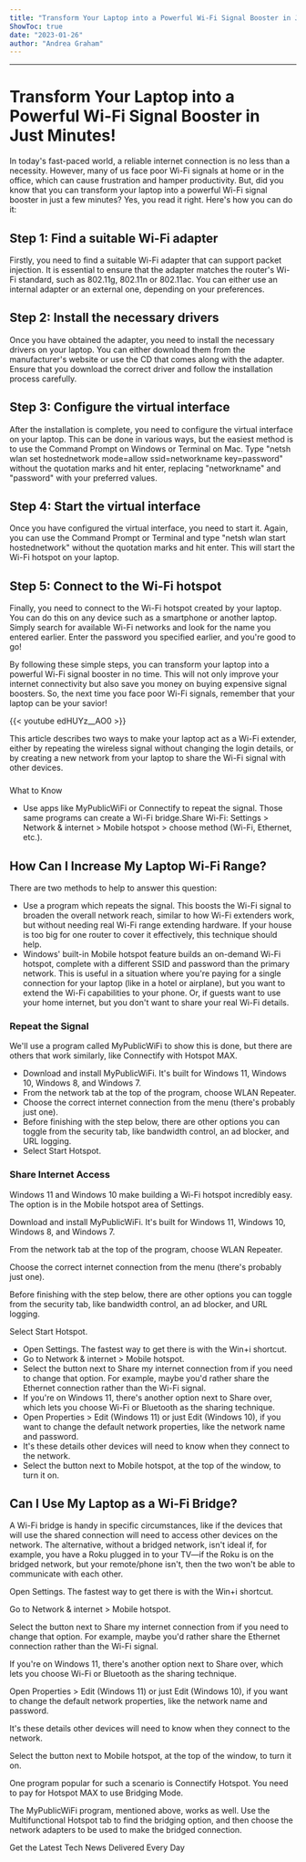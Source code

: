 ```yaml
---
title: "Transform Your Laptop into a Powerful Wi-Fi Signal Booster in Just Minutes!"
ShowToc: true 
date: "2023-01-26"
author: "Andrea Graham"
---
```

*****
# Transform Your Laptop into a Powerful Wi-Fi Signal Booster in Just Minutes!

In today's fast-paced world, a reliable internet connection is no less than a necessity. However, many of us face poor Wi-Fi signals at home or in the office, which can cause frustration and hamper productivity. But, did you know that you can transform your laptop into a powerful Wi-Fi signal booster in just a few minutes? Yes, you read it right. Here's how you can do it:

## Step 1: Find a suitable Wi-Fi adapter

Firstly, you need to find a suitable Wi-Fi adapter that can support packet injection. It is essential to ensure that the adapter matches the router's Wi-Fi standard, such as 802.11g, 802.11n or 802.11ac. You can either use an internal adapter or an external one, depending on your preferences.

## Step 2: Install the necessary drivers

Once you have obtained the adapter, you need to install the necessary drivers on your laptop. You can either download them from the manufacturer's website or use the CD that comes along with the adapter. Ensure that you download the correct driver and follow the installation process carefully.

## Step 3: Configure the virtual interface

After the installation is complete, you need to configure the virtual interface on your laptop. This can be done in various ways, but the easiest method is to use the Command Prompt on Windows or Terminal on Mac. Type "netsh wlan set hostednetwork mode=allow ssid=networkname key=password" without the quotation marks and hit enter, replacing "networkname" and "password" with your preferred values.

## Step 4: Start the virtual interface

Once you have configured the virtual interface, you need to start it. Again, you can use the Command Prompt or Terminal and type "netsh wlan start hostednetwork" without the quotation marks and hit enter. This will start the Wi-Fi hotspot on your laptop.

## Step 5: Connect to the Wi-Fi hotspot

Finally, you need to connect to the Wi-Fi hotspot created by your laptop. You can do this on any device such as a smartphone or another laptop. Simply search for available Wi-Fi networks and look for the name you entered earlier. Enter the password you specified earlier, and you're good to go!

By following these simple steps, you can transform your laptop into a powerful Wi-Fi signal booster in no time. This will not only improve your internet connectivity but also save you money on buying expensive signal boosters. So, the next time you face poor Wi-Fi signals, remember that your laptop can be your savior!

{{< youtube edHUYz__AO0 >}} 




This article describes two ways to make your laptop act as a Wi-Fi extender, either by repeating the wireless signal without changing the login details, or by creating a new network from your laptop to share the Wi-Fi signal with other devices.

 
### 
What to Know
 
- Use apps like MyPublicWiFi or Connectify to repeat the signal. Those same programs can create a Wi-Fi bridge.Share Wi-Fi: Settings > Network & internet > Mobile hotspot > choose method (Wi-Fi, Ethernet, etc.).

 
##   How Can I Increase My Laptop Wi-Fi Range?  
 

There are two methods to help to answer this question:

 
- Use a program which repeats the signal. This boosts the Wi-Fi signal to broaden the overall network reach, similar to how Wi-Fi extenders work, but without needing real Wi-Fi range extending hardware. If your house is too big for one router to cover it effectively, this technique should help.
 - Windows' built-in Mobile hotspot feature builds an on-demand Wi-Fi hotspot, complete with a different SSID and password than the primary network. This is useful in a situation where you're paying for a single connection for your laptop (like in a hotel or airplane), but you want to extend the Wi-Fi capabilities to your phone. Or, if guests want to use your home internet, but you don't want to share your real Wi-Fi details.

 
###   Repeat the Signal  
 

We'll use a program called MyPublicWiFi to show this is done, but there are others that work similarly, like Connectify with Hotspot MAX.

 
- Download and install MyPublicWiFi. It's built for Windows 11, Windows 10, Windows 8, and Windows 7.
 - From the network tab at the top of the program, choose WLAN Repeater.
 - Choose the correct internet connection from the menu (there's probably just one).
 - Before finishing with the step below, there are other options you can toggle from the security tab, like bandwidth control, an ad blocker, and URL logging.
 - Select Start Hotspot.

 
###   Share Internet Access  
 

Windows 11 and Windows 10 make building a Wi-Fi hotspot incredibly easy. The option is in the Mobile hotspot area of Settings.

 

Download and install MyPublicWiFi. It's built for Windows 11, Windows 10, Windows 8, and Windows 7.

 

From the network tab at the top of the program, choose WLAN Repeater.

 

Choose the correct internet connection from the menu (there's probably just one).

 
Before finishing with the step below, there are other options you can toggle from the security tab, like bandwidth control, an ad blocker, and URL logging.
 

Select Start Hotspot.

 
- Open Settings. The fastest way to get there is with the Win+i shortcut.
 - Go to Network & internet > Mobile hotspot.
 - Select the button next to Share my internet connection from if you need to change that option. For example, maybe you'd rather share the Ethernet connection rather than the Wi-Fi signal.
 - If you're on Windows 11, there's another option next to Share over, which lets you choose Wi-Fi or Bluetooth as the sharing technique.
 - Open Properties > Edit (Windows 11) or just Edit (Windows 10), if you want to change the default network properties, like the network name and password.
 - It's these details other devices will need to know when they connect to the network.
 - Select the button next to Mobile hotspot, at the top of the window, to turn it on.

 
##   Can I Use My Laptop as a Wi-Fi Bridge?  
 

A Wi-Fi bridge is handy in specific circumstances, like if the devices that will use the shared connection will need to access other devices on the network. The alternative, without a bridged network, isn't ideal if, for example, you have a Roku plugged in to your TV—if the Roku is on the bridged network, but your remote/phone isn't, then the two won't be able to communicate with each other.

 

Open Settings. The fastest way to get there is with the Win+i shortcut.

 

Go to Network & internet > Mobile hotspot.

 

Select the button next to Share my internet connection from if you need to change that option. For example, maybe you'd rather share the Ethernet connection rather than the Wi-Fi signal.

 

If you're on Windows 11, there's another option next to Share over, which lets you choose Wi-Fi or Bluetooth as the sharing technique.

 

Open Properties > Edit (Windows 11) or just Edit (Windows 10), if you want to change the default network properties, like the network name and password.

 

It's these details other devices will need to know when they connect to the network.

 

Select the button next to Mobile hotspot, at the top of the window, to turn it on.

 

One program popular for such a scenario is Connectify Hotspot. You need to pay for Hotspot MAX to use Bridging Mode.

 

The MyPublicWiFi program, mentioned above, works as well. Use the Multifunctional Hotspot tab to find the bridging option, and then choose the network adapters to be used to make the bridged connection.

 

Get the Latest Tech News Delivered Every Day




